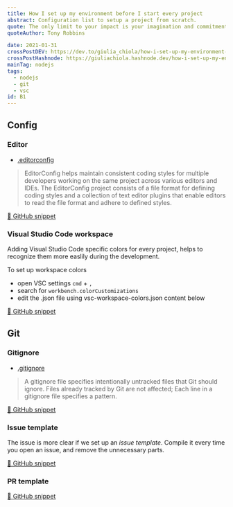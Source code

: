 ```yaml
---
title: How I set up my environment before I start every project
abstract: Configuration list to setup a project from scratch.
quote: The only limit to your impact is your imagination and commitment
quoteAuthor: Tony Robbins

date: 2021-01-31
crossPostDEV: https://dev.to/giulia_chiola/how-i-set-up-my-environment-before-i-start-every-project-51k1
crossPostHashnode: https://giuliachiola.hashnode.dev/how-i-set-up-my-environment-before-i-start-every-project
mainTag: nodejs
tags:
  - nodejs
  - git
  - vsc
id: B1
---
```


## Config

### Editor

- [.editorconfig](https://editorconfig.org/)

> EditorConfig helps maintain consistent coding styles for multiple developers working on the same project across various editors and IDEs. The EditorConfig project consists of a file format for defining coding styles and a collection of text editor plugins that enable editors to read the file format and adhere to defined styles.

[🐙 GitHub snippet](https://github.com/giuliachiola/super-snippets/blob/master/config/.editorconfig)


### Visual Studio Code workspace

Adding Visual Studio Code specific colors for every project, helps to recognize them more easlily during the development.

To set up workspace colors

- open VSC settings `cmd` + `,`
- search for `workbench.colorCustomizations`
- edit the .json file using vsc-workspace-colors.json content below

[🐙 GitHub snippet](https://github.com/giuliachiola/super-snippets/blob/master/vsc/vsc-workspace-colors.json)

## Git

### Gitignore

- [.gitignore](https://git-scm.com/docs/gitignore)

> A gitignore file specifies intentionally untracked files that Git should ignore. Files already tracked by Git are not affected; Each line in a gitignore file specifies a pattern.

[🐙 GitHub snippet](https://github.com/giuliachiola/super-snippets/blob/master/git/.gitignore)

### Issue template

The issue is more clear if we set up an _issue template_. Compile it every time you open an issue, and remove the unnecessary parts.

[🐙 GitHub snippet](https://github.com/giuliachiola/super-snippets/blob/master/git/.gitlab/issue_templates/issue-template.md)

### PR template

[🐙 GitHub snippet](https://github.com/giuliachiola/super-snippets/blob/master/git/.gitlab/merge_request_templates/mr-template.md)
